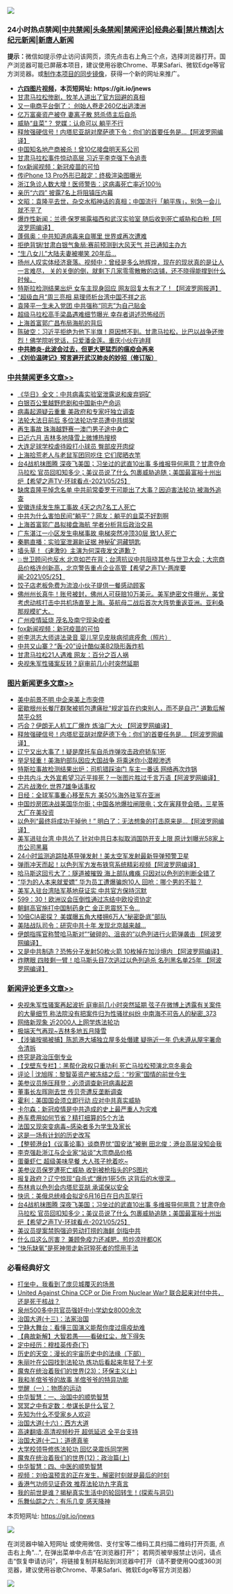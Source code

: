 ![](https://raw.githubusercontent.com/fqnews/bnews/master/64photo/fqnews-qr.jpg)

<div id="tt">
<h3>24小时热点禁闻|<a href="#%E4%B8%AD%E5%85%B1%E7%A6%81%E9%97%BB%E6%9B%B4%E5%A4%9A%E6%96%87%E7%AB%A0">中共禁闻</a>|<a href="#%E5%9B%BE%E7%89%87%E6%96%B0%E9%97%BB%E6%9B%B4%E5%A4%9A%E6%96%87%E7%AB%A0">头条禁闻</a>|<a href="#%E6%96%B0%E9%97%BB%E8%AF%84%E8%AE%BA%E6%9B%B4%E5%A4%9A%E6%96%87%E7%AB%A0">禁闻评论|<a href="#%E5%BF%85%E7%9C%8B%E7%BB%8F%E5%85%B8%E5%A5%BD%E6%96%87">经典必看|<a href="/video.md#%E7%A6%81%E7%89%87%E7%B2%BE%E9%80%89">禁片精选</a>|<a href="https://github.com/fqnews/djy/blob/master/gb/nf1351518.md#1">大纪元新闻</a>|<a href="https://github.com/fqnews/ntdtv/blob/master/gb/prog204.md#1">新唐人新闻</a></h3>
<div><b>提示：</b>微信如提示停止访问该网页，须先点击右上角三个点，选择浏览器打开。国产浏览器可能已屏蔽本项目，建议使用谷歌Chrome、苹果Safari、微软Edge等官方浏览器。或<a href="https://github.com/fqnews/bnews/blob/master/%E5%88%B6%E4%BD%9Cgit%E7%A6%81%E9%97%BB%E9%95%9C%E5%83%8F.md">制作本项目的同步镜像</a>，获得一个新的网址来推广。</div>
<ul>
<li><b><a href="http://d1.bdrive.tk/64.mp4" target="_blank">六四图片视频</a>，本页短网址: https://git.io/jnews</b></li>
<li><a href="/cbnews/20210525/1553134.md">甘肃马拉松惨剧，牧羊人道出了官方回避的真相</a></li>
<li><a href="/cnnews/20210525/1553325.md">又一电商平台倒了： 创始人卷走260亿出逃澳洲</a></li>
<li><a href="/cbnews/20210525/1553133.md">亿万富豪资产被夺 妻离子散 怒杀债主后自杀</a></li>
<li><a href="/cbnews/20210525/1553196.md">威胁“韭菜”？ 党媒：认命可以 躺平不行</a></li>
<li><a href="/topimagenews/20210525/1553330.md">释放强硬信号！内塔尼亚胡对摩萨德下令：你们的首要任务是…【阿波罗网编译】</a></li>
<li><a href="/cnnews/20210525/1553334.md">中国知名地产商被杀！曾10亿接盘明天系公司</a></li>
<li><a href="/cnnews/20210525/1553516.md">甘肃马拉松事件惊动高层 习近平李克强下令追责</a></li>
<li><a href="/cbnews/20210525/1553546.md">fox新闻视频：新冠疫苗的可怕</a></li>
<li><a href="/cnnews/20210525/1553222.md">传iPhone 13 Pro外形已敲定：终极渲染图曝光</a></li>
<li><a href="/comments/20210525/1553627.md">浙江急诊人数大增！医师警告：这病毒死亡率近100％</a></li>
<li><a href="/cnnews/20210525/1553641.md">亲历“六四” 披露7名上将阻镇压内幕</a></li>
<li><a href="/cbnews/20210525/1553178.md">文昭：袁隆平去世，杂交水稻神话的真相；中国流行「躺平族」，别急一会儿就不平了</a></li>
<li><a href="/cnnews/20210525/1553517.md">爆炸性新闻：兰德·保罗揭露福西和武汉实验室 随后收到死亡威胁和白粉【阿波罗网编译】</a></li>
<li><a href="/comments/20210525/1553157.md">蓬佩奥：中共知道病毒来自哪里 世界或再次遭难</a></li>
<li><a href="/cbnews/20210525/1553429.md">拒绝背锅!甘肃白银气象局:赛前预测到大风天气 并已通知主办方</a></li>
<li><a href="/cbnews/20210525/1553402.md">“生八女儿”大陆夫妻被嘲笑 20年后…</a></li>
<li><a href="/bannedvideo/20210525/1553511.md">扬州人叹实体经济衰落。视频中：曾经是多么地辉煌，现在的现状真的是让人一言难尽， 关的关倒的倒，就剩下几家零零散散的店铺，还不晓得能撑到什么时候。</a></li>
<li><a href="/finance/20210525/1553482.md">特斯拉检测结果出炉 女车主现身回应 网友回复太有才了！【阿波罗网报道】</a></li>
<li><a href="/cnnews/20210525/1553430.md">“超级血月”周三亮相 易理师析台湾中国不祥之兆</a></li>
<li><a href="/cbnews/20210525/1553297.md">袁隆平一生未入党团 中共强称“同志”为自己贴金</a></li>
<li><a href="/cnnews/20210525/1553335.md">超级马拉松高手梁晶遇难细节曝光 幸存者讲述恐怖经历</a></li>
<li><a href="/cnnews/20210525/1553515.md">上海首富郭广昌布局海航的背后</a></li>
<li><a href="/bannedvideo/20210525/1553570.md">陈破空：习近平拒绝为他下半旗！原因想不到。甘肃马拉松，比巴以战争还惨烈！佛学院听党话，只爱潘金莲。重庆小伙在迪拜</a></li>
<li><b><a href="/comments/20200211/1275071.md" target="_blank">中共肺炎-此波会过去，但更大更猛烈的瘟疫会再来</a></b></li>
<li><b><a href="/comments/20200207/1272816.md" target="_blank">《刘伯温碑记》预言避开武汉肺炎的妙招（修订版）</a></b></li>
</ul>
</div>

<div class="catlist">
<h3><a href="/cbnews/" target="_blank">中共禁闻</a><span><a href="/cbnews/" target="_blank" rel="nofollow">更多文章>></a></span></h3>
<ul>
<li><a href="/cbnews/20210526/1553825.md" target="_blank">《华日》全文：中共病毒实验室泄露说和废弃铜矿</a></li>
<li><a href="/cbnews/20210526/1553824.md" target="_blank">白银百公里越野悲剧和中国新中产命运</a></li>
<li><a href="/cbnews/20210526/1553809.md" target="_blank">病毒起源疑云重重 美政府和专家吁独立调查</a></li>
<li><a href="/cbnews/20210526/1553808.md" target="_blank">法轮大法日前后 多位法轮功学员遭中共绑架</a></li>
<li><a href="/cbnews/20210526/1553807.md" target="_blank">再生事故 珠海越野赛一澳门男子途中身亡</a></li>
<li><a href="/cbnews/20210526/1553806.md" target="_blank">已近六月 吉林多地降雪上微博热搜榜</a></li>
<li><a href="/cbnews/20210526/1553791.md" target="_blank">大连足球学校虐待殴打小球员 臀部皮开肉绽</a></li>
<li><a href="/cbnews/20210526/1553790.md" target="_blank">上海拾荒老人与老鼠军团同吃住 它们爬晒衣竿</a></li>
<li><a href="/comments/20210526/1553746.md" target="_blank">台4战机抹图腾 深夜飞美国；习坐过的武直10出事 多维报导何用意？甘肃夺命马拉松 官员回扣知多少；美议员说了什么 包裹威胁追随；美国最富裕十州出炉【希望之声TV-环球看点-2021/05/25】</a></li>
<li><a href="/cbnews/20210525/1553725.md" target="_blank">缺席袁隆平悼念名单 中共前常委罗干可能出了大事？因迫害法轮功 被海外追查</a></li>
<li><a href="/cbnews/20210525/1553724.md" target="_blank">安徽连续发生施工事故 4天之内7名工人死亡</a></li>
<li><a href="/cbnews/20210525/1553723.md" target="_blank">中共为什么害怕民间“躺平”？网友：躺平的韭菜不好割啊</a></li>
<li><a href="/cbnews/20210525/1553667.md" target="_blank">上海首富郭广昌拟接盘海航 学者分析背后政治交易</a></li>
<li><a href="/cbnews/20210525/1553666.md" target="_blank">广东湛江一小区发生电梯事故 电梯突然冲顶30层 致1人死亡</a></li>
<li><a href="/cbnews/20210525/1553619.md" target="_blank">秦鹏直播：实验室泄漏新证据 神秘矿洞藏钥匙</a></li>
<li><a href="/cbnews/20210525/1553610.md" target="_blank">墙头草！《速激9》主演为何深夜发文道歉？</a></li>
<li><a href="/comments/20210525/1553601.md" target="_blank">💥世卫顾问也反水 北京如芒在背；台湾抗议中共阻挠其参与世卫大会；大宗商品价格连创新高，北京警告重点企业高管【希望之声TV-两岸要闻-2021/05/25】</a></li>
<li><a href="/cbnews/20210525/1553590.md" target="_blank">饺子店老板免费为流浪小伙子提供一餐感动顾客</a></li>
<li><a href="/comments/20210525/1553571.md" target="_blank">佛州州长真牛！账号被封，佛州人可获赔10万美元。美军绝密文件曝光，美曾考虑动核打击中共机场直至上海。英航母二战后首次大阵势重返亚洲。亚利桑那规模扩大。</a></li>
<li><a href="/cbnews/20210525/1553561.md" target="_blank">广州疫情延烧 茂名及南宁现染疫者</a></li>
<li><a href="/cbnews/20210525/1553546.md" target="_blank">fox新闻视频：新冠疫苗的可怕</a></li>
<li><a href="/cbnews/20210525/1553537.md" target="_blank">听李洪志大师讲法录音 婴儿罕见皮肤病彻底痊愈（照片）</a></li>
<li><a href="/cbnews/20210525/1553543.md" target="_blank">中共又山寨？“轰-20”设计酷似美B2隐形轰炸机</a></li>
<li><a href="/cbnews/20210525/1553542.md" target="_blank">甘肃马拉松21人遇难 网友：百分之百人祸</a></li>
<li><a href="/cbnews/20210525/1553541.md" target="_blank">央视朱军性骚案反转？庭审前几小时突然延期</a></li>

</ul>
</div>
<div class="catlist">
<h3><a href="/topimagenews/" target="_blank">图片新闻</a><span><a href="/topimagenews/" target="_blank" rel="nofollow">更多文章>></a></span></h3>
<ul>
<li><a href="/topimagenews/20210526/1553823.md" target="_blank">美中前景不明 中企来美上市突停</a></li>
<li><a href="/topimagenews/20210526/1553805.md" target="_blank">密歇根州长餐厅群聚被抓包遭痛批“规定旨在约束别人，而不是自己” 道歉后解禁平众怒</a></li>
<li><a href="/topimagenews/20210525/1553428.md" target="_blank">巧合？伊朗无人机工厂爆炸 炼油厂大火 【阿波罗网编译】</a></li>
<li><a href="/topimagenews/20210525/1553330.md" target="_blank">释放强硬信号！内塔尼亚胡对摩萨德下令：你们的首要任务是…【阿波罗网编译】</a></li>
<li><a href="/topimagenews/20210525/1553122.md" target="_blank">辽宁又出大事了！疑是摩托车自杀炸弹攻击政府轿车1死</a></li>
<li><a href="/topimagenews/20210524/1552810.md" target="_blank">举足轻重！美海豹部队因应大国战争 将乘迷你小潜舰渗透</a></li>
<li><a href="/topimagenews/20210524/1552783.md" target="_blank">特斯拉事故检测结果出炉：司机错踩油门 车主一番话 网络再次炸锅</a></li>
<li><a href="/topimagenews/20210524/1552691.md" target="_blank">中共内斗 大外宣希望习近平摔死？一张图片胜过千言万语【阿波罗网编译】</a></li>
<li><a href="/topimagenews/20210524/1552507.md" target="_blank">芯片战激化 世界7雄争话事权</a></li>
<li><a href="/topimagenews/20210524/1552502.md" target="_blank">日经：全球军事重心移至东方 美50%海外驻军在亚洲</a></li>
<li><a href="/topimagenews/20210522/1551799.md" target="_blank">中国炒房团决战美国华尔街；中国各地爆拉闸限电；文在寅拜登会晤，三星等大厂在美投资</a></li>
<li><a href="/topimagenews/20210522/1551696.md" target="_blank">以色列“最终将成功干掉他！” 明白了：无法想象的打击原来是&#8230;【阿波罗网编译】</a></li>
<li><a href="/topimagenews/20210521/1551152.md" target="_blank">美军进驻台湾 中共怂了 针对中共日本拟取消国防开支上限 原计划曝光58家上市公司黑幕</a></li>
<li><a href="/topimagenews/20210521/1551038.md" target="_blank">24小时监测追踪陆基导弹发射！美太空军发射最新导弹预警卫星</a></li>
<li><a href="/topimagenews/20210521/1550979.md" target="_blank">弹雨冲天而起！以色列军方发布铁穹系统精彩视频【阿波罗网编译】</a></li>
<li><a href="/topimagenews/20210521/1550881.md" target="_blank">哈马斯这回亏大了：隧道被摧毁 海上部队瘫痪 只因对以色列的判断全错了</a></li>
<li><a href="/topimagenews/20210521/1550880.md" target="_blank">“华为的人本来就爱嫖” 华为员工遭爆骗炮10人 回呛：哪个男的不脏？</a></li>
<li><a href="/topimagenews/20210521/1550688.md" target="_blank">美军入驻台湾陆军基地获证实 中共官方保持沉默</a></li>
<li><a href="/topimagenews/20210521/1550640.md" target="_blank">599：30！欧洲议会压倒性通过冻结中欧投资协定</a></li>
<li><a href="/topimagenews/20210520/1550584.md" target="_blank">朝鲜高官施打中国制药身亡 金正恩震怒下令…</a></li>
<li><a href="/topimagenews/20210520/1550302.md" target="_blank">10倍CIA密探？ 美媒曝五角大楼拥6万人“秘密卧底”部队</a></li>
<li><a href="/topimagenews/20210520/1550301.md" target="_blank">美陆战队司令：研究中共十年 发现北京越来越…</a></li>
<li><a href="/topimagenews/20210520/1550150.md" target="_blank">伊朗指挥官称赞哈马斯对”“破碎的、沮丧的”以色列进行火箭弹袭击 【阿波罗网编译】</a></li>
<li><a href="/topimagenews/20210519/1549605.md" target="_blank">又是中共制造？恐怖分子发射50枚火箭 10枚掉在加沙境内 【阿波罗网编译】</a></li>
<li><a href="/topimagenews/20210519/1549591.md" target="_blank">炸瞎眼 四肢剩一臂！哈马斯头目7次逃过以色列追杀 名列黑名单25年 【阿波罗网编译】</a></li>

</ul>
</div>
<div class="catlist">
<h3><a href="/comments/" target="_blank">新闻评论</a><span><a href="/comments/" target="_blank" rel="nofollow">更多文章>></a></span></h3>
<ul>
<li><a href="/comments/20210526/1553821.md" target="_blank">央视朱军性骚案再起波折 庭审前几小时突然延期 弦子在微博上透露有关案件的大量细节 称法院没有把案件归为性骚扰纠纷 中南海不可告人的秘密_373</a></li>
<li><a href="/comments/20210526/1553820.md" target="_blank">网络新现象 近2000人上网学炼法轮功</a></li>
<li><a href="/comments/20210526/1553819.md" target="_blank">极端天气再现~吉林多地五月降雪</a></li>
<li><a href="/comments/20210526/1553804.md" target="_blank">【涉骗按揭被捕】陈凯港大埔独立屋多处僭建 疑拖近一年 仍未遵从屋宇署命令清拆</a></li>
<li><a href="/comments/20210526/1553803.md" target="_blank">终究是政治压倒专业</a></li>
<li><a href="/comments/20210526/1553801.md" target="_blank">【戈壁东专栏】：黑帮化政权只重功利 死亡马拉松预演北京冬奥会</a></li>
<li><a href="/comments/20210526/1553793.md" target="_blank">评论 | 沈旭晖：黎智英资产被冻结之后：“抄家”国情的前世今生</a></li>
<li><a href="/comments/20210526/1553787.md" target="_blank">美参议员施压拜登：必须调查新冠病毒起源</a></li>
<li><a href="/comments/20210526/1553786.md" target="_blank">董事长左晖刚去世 传贝壳遭反垄断调查</a></li>
<li><a href="/comments/20210526/1553784.md" target="_blank">霍利：美国国会须立即行动 应对中共真实威胁</a></li>
<li><a href="/comments/20210526/1553776.md" target="_blank">卡尔森：新冠疫情是中共造成的史上最严重人为灾难</a></li>
<li><a href="/comments/20210526/1553775.md" target="_blank">养车费用如何节省？精打细算的5个方法</a></li>
<li><a href="/comments/20210526/1553774.md" target="_blank">法国又现突变病毒~感染者多为学生及家长</a></li>
<li><a href="/comments/20210526/1553766.md" target="_blank">这是一场有计划的历史改写</a></li>
<li><a href="/comments/20210526/1553765.md" target="_blank">【整顿港台】《议事论事》谈商界忧“国安法”被删 田北俊：港台高层没知会我</a></li>
<li><a href="/comments/20210526/1553764.md" target="_blank">李克强赴浙江与企业家“站谈”大宗商品价格</a></li>
<li><a href="/comments/20210526/1553763.md" target="_blank">蛋羹虾仁 超级美味早餐 大人孩子抢着吃~</a></li>
<li><a href="/comments/20210526/1553760.md" target="_blank">美参议员保罗遭死亡威胁 收到被枪指头的PS图片</a></li>
<li><a href="/comments/20210526/1553755.md" target="_blank">报复政府？辽宁惊现“自杀式“爆炸1死5伤 这背后的水很深…</a></li>
<li><a href="/comments/20210526/1553754.md" target="_blank">布林肯以色列会内塔尼亚胡 承诺保以安全</a></li>
<li><a href="/comments/20210526/1553753.md" target="_blank">快讯：美俄总统峰会拟定6月16日在日内瓦举行</a></li>
<li><a href="/comments/20210526/1553746.md" target="_blank">台4战机抹图腾 深夜飞美国；习坐过的武直10出事 多维报导何用意？甘肃夺命马拉松 官员回扣知多少；美议员说了什么 包裹威胁追随；美国最富裕十州出炉【希望之声TV-环球看点-2021/05/25】</a></li>
<li><a href="/comments/20210526/1553742.md" target="_blank">美议员提案禁购强迫劳动打捞的海鲜 剑指中共</a></li>
<li><a href="/comments/20210526/1553741.md" target="_blank">什么瓜这么厉害？ 兼顾免疫力还减肥，煎炒凉拌都OK</a></li>
<li><a href="/comments/20210526/1553740.md" target="_blank">“快乐缺氧”是死神带走新冠猝死者的惯用手法</a></li>

</ul>
</div>

<div class="catlist">
<h3>必看经典好文</h3>
<ul>
<li><a href="/comments/20201015/1414242.md" target="_blank">打坐中，我看到了庞贝城覆灭的场景</a></li>
<li><a href="/comments/20200820/1451960.md" target="_blank">United Against China CCP or Die From Nuclear War? 联合起来对付中共，还是死于核战？</a></li>
<li><a href="/comments/20200704/783272.md" target="_blank">泉州500多中共官员强奸中小学幼女8000余次</a></li>
<li><a href="/cbnews/20180319/916654.md" target="_blank">治国大道(十三)：法家治国</a></li>
<li><a href="/comments/20200527/1273654.md" target="_blank">宁静大舞台：看懂三国演义能帮你度过瘟疫劫难</a></li>
<li><a href="/comments/20201217/1449706.md" target="_blank">【典故新解】大智若愚——看破红尘，放下得失</a></li>
<li><a href="/tculture/xiulian/20151108/468739.md" target="_blank">定中经历：穆桂英传奇(下)</a></li>
<li><a href="/tculture/20121025/73066.md" target="_blank">历史的天空：漫长的宇宙历史中的法缘（下部）</a></li>
<li><a href="/comments/20210216/1488271.md" target="_blank">朱丽叶在公园找到法轮功 炼功后看起来年轻了十岁</a></li>
<li><a href="/ssgc/20180904/993719.md" target="_blank">魔鬼在统治着我们的世界(23)：环保主义(上)</a></li>
<li><a href="/tculture/20200917/1398046.md" target="_blank">我和羊倌爷爷的故事 羊倌爷爷的特异功能</a></li>
<li><a href="/comments/20200810/1377609.md" target="_blank">觉醒（一）：物质的运动</a></li>
<li><a href="/comments/20200605/1340202.md" target="_blank">中华智慧：一、治国中的顺势智慧</a></li>
<li><a href="/tculture/20200812/1378929.md" target="_blank">冥冥之中有定数：参谋长是什么官？</a></li>
<li><a href="/comments/20200620/1346848.md" target="_blank">先知为什么不受家乡人欢迎</a></li>
<li><a href="/comments/20201110/1428663.md" target="_blank">治国大道(十六)：西方大道</a></li>
<li><a href="/comments/20210202/1479954.md" target="_blank">高速翻墙:高清视频秒开 超低延迟 全平台支持</a></li>
<li><a href="/cbnews/20180318/916241.md" target="_blank">治国大道(十二)：道德真鉴</a></li>
<li><a href="/cbnews/20210517/1548104.md" target="_blank">大学校领导修炼法轮功 回忆录震烁同学圈</a></li>
<li><a href="/topimagenews/20180601/951286.md" target="_blank">魔鬼在统治着我们的世界(12)：政治篇(上)</a></li>
<li><a href="/comments/20200605/783247.md" target="_blank">中华智慧：四、中医的顺势智慧</a></li>
<li><a href="/comments/20200628/1351782.md" target="_blank">视频：刘伯温预言的正在发生，解密时刻就是最后的时刻</a></li>
<li><a href="/comments/20200517/1330064.md" target="_blank">香港气功师见证奇效 推荐法轮功九字真言</a></li>
<li><a href="/comments/20200715/1359453.md" target="_blank">我的前世是谁？揭秘真实生活中的轮回转生！(探索与洞见)</a></li>
<li><a href="/tculture/20190101/792146.md" target="_blank">乐舞仙踪之六：有乐几变 感天降神</a></li>

</ul>
</div>

本页短网址: https://git.io/jnews

![](https://raw.githubusercontent.com/fqnews/bnews/master/64photo/fqnews-qr.jpg)

在浏览器中输入短网址 或使用微信、支付宝等二维码工具扫描二维码打开页面, 点击右上角"...", 在弹出菜单中点击“在浏览器打开”； 若网页被举报禁止访问，请点击“恢复申请访问”，将链接复制并粘贴到浏览器中打开（请不要使用QQ或360浏览器，建议使用谷歌Chrome、苹果Safari、微软Edge等官方浏览器）

![](https://raw.githubusercontent.com/fqnews/bnews/master/64photo/wx.jpg)